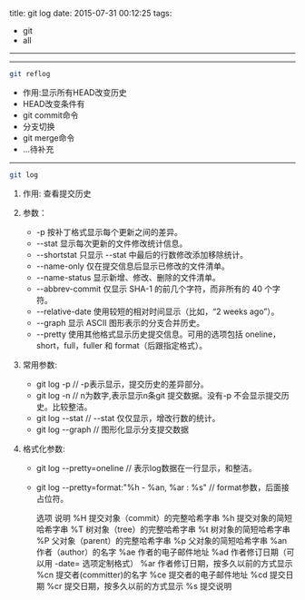 title: git log
date: 2015-07-31 00:12:25
tags:
- git
- all
-------

***

```bash
git reflog
```
*  作用:显示所有HEAD改变历史
*  HEAD改变条件有  
*  git commit命令  
*  分支切换
*  git merge命令
*  ...待补充

***

```bash
git log
```
1.  作用: 查看提交历史

2.  参数：

	* -p 按补丁格式显示每个更新之间的差异。
	* --stat 显示每次更新的文件修改统计信息。
	* --shortstat 只显示 --stat 中最后的行数修改添加移除统计。
	* --name-only 仅在提交信息后显示已修改的文件清单。
	* --name-status 显示新增、修改、删除的文件清单。
	* --abbrev-commit 仅显示 SHA-1 的前几个字符，而非所有的 40 个字符。
	* --relative-date 使用较短的相对时间显示（比如，“2 weeks ago”）。
	* --graph 显示 ASCII 图形表示的分支合并历史。
	* --pretty 使用其他格式显示历史提交信息。可用的选项包括 oneline，short，full，fuller 和 format（后跟指定格式）。
    
3.  常用参数: 
	* git log -p  	// -p表示显示，提交历史的差异部分。
	* git log -n 		// n为数字,表示显示n条git 提交数据。没有-p 不会显示提交历史。比较整洁。
	* git log --stat  // --stat 仅仅显示，增改行数的统计。
	* git log --graph // 图形化显示分支提交数据
    
4.  格式化参数:
	* git log --pretty=oneline // 表示log数据在一行显示，和整洁。
	* git log --pretty=format:"%h - %an, %ar : %s" // format参数，后面接占位符。
    
    
		选项	 	说明
		%H			提交对象（commit）的完整哈希字串
		%h			提交对象的简短哈希字串
		%T			树对象（tree）的完整哈希字串
		%t			树对象的简短哈希字串
		%P			父对象（parent）的完整哈希字串
		%p			父对象的简短哈希字串
		%an			作者（author）的名字
		%ae			作者的电子邮件地址
		%ad			作者修订日期（可以用 -date= 选项定制格式）
		%ar			作者修订日期，按多久以前的方式显示
		%cn			提交者(committer)的名字
		%ce			提交者的电子邮件地址
		%cd			提交日期
		%cr			提交日期，按多久以前的方式显示
		%s			提交说明
